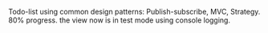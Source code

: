 Todo-list using common design patterns: Publish-subscribe, MVC, Strategy.
80% progress. 
the view now is in test mode using console logging.